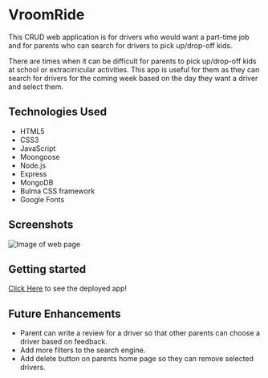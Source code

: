 # VroomRide

This CRUD web application is for drivers who would want a part-time job and for parents who can search for drivers to pick up/drop-off kids.

There are times when it can be difficult for parents to pick up/drop-off kids at school or extracirricular activities. This app is useful for them as they can search for drivers for the coming week based on the day they want a driver and select them.

## Technologies Used

- HTML5
- CSS3
- JavaScript
- Moongoose
- Node.js
- Express
- MongoDB
- Bulma CSS framework
- Google Fonts

## Screenshots

![Image of web page](./webpage.png)

## Getting started

[Click Here](https://vroomride.herokuapp.com/) to see the deployed app!

## Future Enhancements

- Parent can write a review for a driver so that other parents can choose a driver based on feedback.
- Add more filters to the search engine.
- Add delete button on parents home page so they can remove selected drivers.